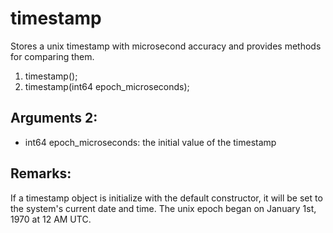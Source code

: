 # timestamp
Stores a unix timestamp with microsecond accuracy and provides methods for comparing them.
1. timestamp();
2. timestamp(int64 epoch_microseconds);

## Arguments 2:
* int64 epoch_microseconds: the initial value of the timestamp

## Remarks:
If a timestamp object is initialize with the default constructor, it will be set to the system's current date and time.
The unix epoch began on January 1st, 1970 at 12 AM UTC.
